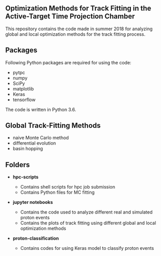 ## Optimization Methods for Track Fitting in the Active-Target Time Projection Chamber

This repository contains the code made in summer 2018 for analyzing global and local optimization methods for the track fitting process. 

## Packages

Following Python packages are required for using the code:
- pytpc
- numpy
- SciPy
- matplotlib
- Keras
- tensorflow

The code is written in Python 3.6.

## Global Track-Fitting Methods

- naive Monte Carlo method
- differential evolution
- basin hopping

## Folders

- **hpc-scripts**

  - Contains shell scripts for hpc job submission 
  - Contains Python files for MC fitting 
- **jupyter notebooks**

  - Contains the code used to analyze different real and simulated proton events
  - Contains the plots of track fitting using different global and local optimization methods
- **proton-classification**

  - Contains codes for using Keras model to classify proton events
